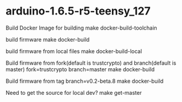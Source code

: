 # arduino-1.6.5-r5-teensy_127


Build Docker Image for building
make docker-build-toolchain

build firmware
make docker-build

build firmware from local files
make docker-build-local

Build firmware from fork(default is trustcrypto) and branch(default is master)
fork=trustcrypto branch=master make docker-build

Build firmware from tag
branch=v0.2-beta.8 make docker-build

Need to get the source for local dev?
make get-master